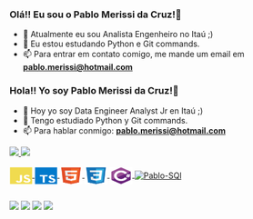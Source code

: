 ### Olá!! Eu sou o Pablo Merissi da Cruz!👋

- 🔭 Atualmente eu sou Analista Engenheiro no Itaú ;)
- 🌱 Eu estou estudando Python e  Git commands.
- 📫 Para entrar em contato comigo, me mande um email em <b> pablo.merissi@hotmail.com </b>

### Hola!! Yo soy Pablo Merissi da Cruz!👋
- 🔭 Hoy yo soy Data Engineer Analyst Jr en Itaú ;)
- 🌱 Tengo estudiado Python y Git commands.
- 📫 Para hablar conmigo: <b> pablo.merissi@hotmail.com </b> 

 <div>
  <a href="https://github.com/Merizzi">
  <img height="180em" src="https://github-readme-stats.vercel.app/api?username=merizzi&show_icons=true&theme=dark&include_all_commits=true&count_private=true"/>
  <img height="180em" src="https://github-readme-stats.vercel.app/api/top-langs/?username=merizzi&layout=compact&langs_count=7&theme=tokyonight"/>
</div>
  
  <div style="display: inline_block"><br>
  <img align="center" alt="Pablo-Js" height="30" width="40" src="https://raw.githubusercontent.com/devicons/devicon/master/icons/javascript/javascript-plain.svg">
  <img align="center" alt="Pablo-Ts" height="30" width="40" src="https://raw.githubusercontent.com/devicons/devicon/master/icons/typescript/typescript-plain.svg">
  <img align="center" alt="Pablo-HTML" height="30" width="40" src="https://raw.githubusercontent.com/devicons/devicon/master/icons/html5/html5-original.svg">
  <img align="center" alt="Pablo-CSS" height="30" width="40" src="https://raw.githubusercontent.com/devicons/devicon/master/icons/css3/css3-original.svg">
  <img align="center" alt="PabloCsharp" height="30" width="40" src="https://raw.githubusercontent.com/devicons/devicon/master/icons/csharp/csharp-original.svg">
  <img align="center" alt="Pablo-SQl" height="30" width="40" src="https://cdn.jsdelivr.net/gh/devicons/devicon@latest/icons/amazonwebservices/amazonwebservices-plain-wordmark.svg">
</div>
  
  ##
 
<div> 
  <a href="https://youtube.com/channel/UC6Wacm6fd_HQnUmpqQ8E2OQ" target="_blank"><img src="https://img.shields.io/badge/YouTube-FF0000?style=for-the-badge&logo=youtube&logoColor=white" target="_blank"></a>
 <a href="https://www.twitch.tv/pmerizzi" target="_blank"><img src="https://img.shields.io/badge/Twitch-9146FF?style=for-the-badge&logo=twitch&logoColor=white" target="_blank"></a> 
  <a href = "mailto:pablo.merissi@hotmail.com"><img src="https://img.shields.io/badge/-Gmail-%23333?style=for-the-badge&logo=gmail&logoColor=white" target="_blank"></a>
  <a href="https://www.linkedin.com/in/pablo-merissi-da-cruz-333808162" target="_blank"> <img src="https://cdn.jsdelivr.net/gh/devicons/devicon@latest/icons/linkedin/linkedin-original.svg"> </a>
